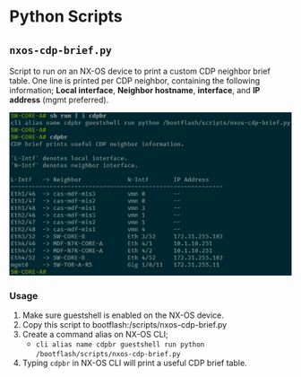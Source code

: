 # Python Scripts

## `nxos-cdp-brief.py`

Script to run *on* an NX-OS device to print a custom CDP neighbor brief table. 
One line is printed per CDP neighbor, containing the following information; 
**Local interface**, **Neighbor hostname**, **interface**, and **IP address** (mgmt preferred).

![cdp-brief-screenshot](../assets/nxos-cdp-brief.png)

### Usage

1. Make sure guestshell is enabled on the NX-OS device.
2. Copy this script to bootflash:/scripts/nxos-cdp-brief.py
3. Create a command alias on NX-OS CLI;
   - `cli alias name cdpbr guestshell run python /bootflash/scripts/nxos-cdp-brief.py`
4. Typing `cdpbr` in NX-OS CLI will print a useful CDP brief table.
